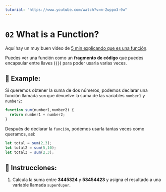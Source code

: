 ```yaml
---
tutorial: "https://www.youtube.com/watch?v=m-Zwppo3-0w"
---
```


# `02` What is a Function?

Aquí hay un muy buen video de [5 min explicando que es una función](https://www.youtube.com/watch?v=N8ap4k_1QEQ).

Puedes ver una función como un **fragmento de código** que puedes encapsular entre llaves (`{}`) para poder usarla varias veces.

## 📎 Example:

Si queremos obtener la suma de dos números, podemos declarar una función llamada `sum` que devuelve la suma de las variables `number1` y `number2`:

```js
function sum(number1,number2) {
  return number1 + number2;
}
```

Después de declarar la `función`, podemos usarla tantas veces como queramos, así:

```js
let total = sum(2,3);
let total2 = sum(5,10);
let total3 = sum(2,3);
```

## 📝 Instrucciones:

1. Calcula la suma entre **3445324** y **53454423** y asigna el resultado a una variable llamada `superduper`.

